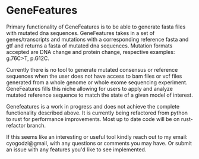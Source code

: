 # GeneFeatures

Primary functionality of GeneFeatures is to be able to generate fasta files with mutated dna sequences. GeneFeatures takes in a set of genes/transcripts and mutations with a corresponding reference fasta and gtf and returns a fasta of mutated dna sequences. Mutation formats accepted are DNA change and protein change, respective examples: g.76C>T, p.G12C.

Currently there is no tool to generate mutated consensus or reference sequences when the user does not have access to bam files or vcf files generated from a whole genome or whole exome sequencing experiment. GeneFeatures fills this niche allowing for users to apply and analyze mutated reference sequence to match the state of a given model of interest. 

Genefeatures is a work in progress and does not achieve the complete functionality described above.
It is currently being refactored from python to rust for performance improvements. Most up to date code will be on rust-refactor branch.

If this seems like an interesting or useful tool kindly reach out to my email: cyogodzi@gmail, with any questions or comments you may have. Or submit an issue with any features you'd like to see implemented.

 